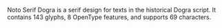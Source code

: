 Noto Serif Dogra is a serif design for texts in the historical Dogra script. It contains 143 glyphs, 8 OpenType features, and supports 69 characters.
